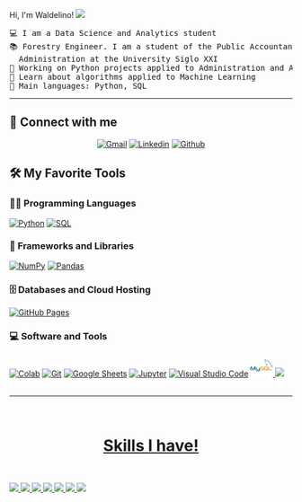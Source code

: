 Hi, I'm Waldelino!
<img src="https://media.giphy.com/media/hvRJCLFzcasrR4ia7z/giphy.gif" width="30">
<pre>
💻 I am a Data Science and Analytics student
📚 Forestry Engineer. I am a student of the Public Accountant career and the Bachelor's Degree in 
  Administration at the University Siglo XXI
🔭 Working on Python projects applied to Administration and Accounting.
🌱 Learn about algorithms applied to Machine Learning
🌟 Main languages: Python, SQL
</pre>
<hr>

## 🤝 Connect with me
<p align="center">
	<a href="mailto:wlange1098@gmail.com"><img alt="Gmail" title="Jaydeep Yadav Gmail" src="https://img.shields.io/badge/Gmail-D14836?style=for-the-badge&logo=gmail&logoColor=white"></a>
	<a href="https://www.linkedin.com/in/waldelino-lange-b7063a2aa/"><img alt="Linkedin" title="Jaydeep Yadav Linkedin" src="https://img.shields.io/badge/LinkedIn-0077B5?style=for-the-badge&logo=linkedin&logoColor=white"></a>
	<a href="https://github.com/Walde106"><img alt="Github" title="Jaydeep Yadav Github" src="https://img.shields.io/badge/GitHub-100000?style=for-the-badge&logo=github&logoColor=white"></a>
	
</p>

## 🛠️ My Favorite Tools

### 👨‍💻 Programming Languages

<p>
   <a href="https://github.com/Walde106"><img alt="Python" src="https://img.shields.io/badge/Python%20-%2314354C.svg?logo=python&logoColor=white"></a>
   <a href="https://github.com/search?q=user%3ADenverCoder1+is%3Arepo+language%3Asql"><img alt="SQL" src="https://img.shields.io/badge/SQL%20-%23025E8C.svg?logo=amazon-dynamodb&logoColor=white"></a>

### 🧰 Frameworks and Libraries

<p>
   <a href="https://github.com/Walde106"><img alt="NumPy" src="https://img.shields.io/badge/Numpy%20-%23013243.svg?logo=numpy&logoColor=white"></a>
   <a href="https://github.com/Walde106"><img alt="Pandas" src="https://img.shields.io/badge/Pandas%20-%23150458.svg?logo=pandas&logoColor=white"></a>
    
  </p>

### 🗄️ Databases and Cloud Hosting

<p>
    <a href="https://github.com/Walde106"><img alt="GitHub Pages" src="https://img.shields.io/badge/GitHub%20Pages-%23327FC7.svg?logo=github&logoColor=white"></a>
    </p>

### 💻 Software and Tools

<p>
    <a href="https://github.com/Walde106"><img alt="Colab" src="https://img.shields.io/badge/Colab-00b56a.svg?logo=google-colab&logoColor=white"></a>
    <a href="https://github.com/Walde106"><img alt="Git" src="https://img.shields.io/badge/Git%20-%23F05033.svg?logo=git&logoColor=white"></a>
    <a href="https://github.com/Walde106"><img alt="Google Sheets" src="https://img.shields.io/badge/Google%20Sheets%20-%2334A853.svg?logo=google%20sheets&logoColor=white"></a>
    <a href="https://github.com/Walde106"><img alt="Jupyter" src="https://img.shields.io/badge/Jupyter%20-%23F37626.svg?logo=Jupyter&logoColor=white"></a>
    <a href="https://github.com/Walde106"><img alt="Visual Studio Code" src="https://img.shields.io/badge/Visual%20Studio%20Code-0078d7.svg?logo=visual-studio-code&logoColor=white"></a>
    <a href="https://github.com/Walde106"><img src="https://raw.githubusercontent.com/devicons/devicon/master/icons/mysql/mysql-original-wordmark.svg" alt="mysql" width="40" height="40"/> </a> <a href="https://nodejs.org" target="_blank" rel="noreferrer">
    <a href="https://github.com/Walde106"><img src=https://img.shields.io/badge/Tableau-E97627?style=flat&logo=Tableau&logoColor=white)&nbsp"></a>
    <a href="https://github.com/Walde106">      
    <a href="https://github.com/Walde106">
</br>

<Br>
<hr>
<Br>
<h1 align="center">Skills I have! </h1>
<Br>

![](https://img.shields.io/badge/Data%20Science-blue?style=for-the-badge)  ![](https://img.shields.io/badge/DS-Data%20Analysis-blue?style=for-the-badge)  ![](https://img.shields.io/badge/Machine%20Learning-brightgreen?style=for-the-badge)  ![](https://img.shields.io/badge/DS-Data%20Cleaning-blue?style=for-the-badge)  ![](https://img.shields.io/badge/DS-Data%20Visualization-blue?style=for-the-badge)  ![](https://img.shields.io/badge/Dashboards-red?style=for-the-badge)  ![](https://img.shields.io/badge/Microsoft_Office-D83B01?style=for-the-badge&logo=microsoft-office&logoColor=white)
